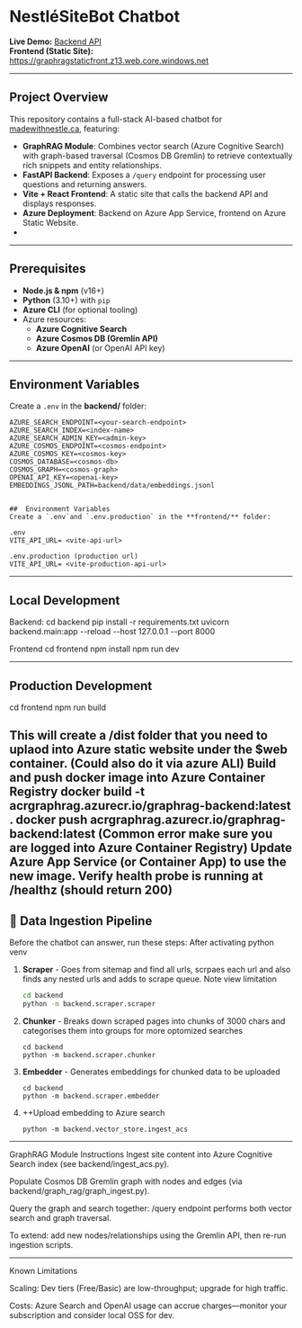 # NestléSiteBot Chatbot

**Live Demo:** [Backend API](https://rg-chatbot-eafyfwgkg4e5djef.canadaeast-01.azurewebsites.net)  
**Frontend (Static Site):** https://graphragstaticfront.z13.web.core.windows.net

---

##  Project Overview
This repository contains a full-stack AI-based chatbot for [madewithnestle.ca](https://www.madewithnestle.ca), featuring:

- **GraphRAG Module**: Combines vector search (Azure Cognitive Search) with graph-based traversal (Cosmos DB Gremlin) to retrieve contextually rich snippets and entity relationships.
- **FastAPI Backend**: Exposes a `/query` endpoint for processing user questions and returning answers.
- **Vite + React Frontend**: A static site that calls the backend API and displays responses.
- **Azure Deployment**: Backend on Azure App Service, frontend on Azure Static Website.
- 

---

##  Prerequisites
- **Node.js & npm** (v16+)
- **Python** (3.10+) with `pip`
- **Azure CLI** (for optional tooling)
- Azure resources:
  - **Azure Cognitive Search** 
  - **Azure Cosmos DB (Gremlin API)**
  - **Azure OpenAI** (or OpenAI API key)

---

##  Environment Variables
Create a `.env` in the **backend/** folder:

```env
AZURE_SEARCH_ENDPOINT=<your-search-endpoint>
AZURE_SEARCH_INDEX=<index-name>
AZURE_SEARCH_ADMIN_KEY=<admin-key>
AZURE_COSMOS_ENDPOINT=<cosmos-endpoint>
AZURE_COSMOS_KEY=<cosmos-key>
COSMOS_DATABASE=<cosmos-db>
COSMOS_GRAPH=<cosmos-graph>
OPENAI_API_KEY=<openai-key>
EMBEDDINGS_JSONL_PATH=backend/data/embeddings.jsonl


##  Environment Variables
Create a `.env`and `.env.production` in the **frontend/** folder:

.env
VITE_API_URL= <vite-api-url>

.env.production (production url)
VITE_API_URL= <vite-production-api-url>
```
---

## Local Development

Backend:
cd backend
pip install -r requirements.txt
uvicorn backend.main:app --reload --host 127.0.0.1 --port 8000

Frontend
cd frontend
npm install
npm run dev

---

## Production Development

cd frontend
npm run build

This will create a /dist folder that you need to uplaod into Azure static website under the $web container. (Could also do it via azure ALI)
Build and push docker image into Azure Container Registry
  docker build -t acrgraphrag.azurecr.io/graphrag-backend:latest .
  docker push acrgraphrag.azurecr.io/graphrag-backend:latest
(Common error make sure you are logged into Azure Container Registry)
Update Azure App Service (or Container App) to use the new image.
Verify health probe is running at /healthz (should return 200)
---
## 🧰 Data Ingestion Pipeline  
Before the chatbot can answer, run these steps:
After activating python venv 

1. **Scraper**  - Goes from sitemap and find all urls, scrpaes each url and also finds any nested urls and adds to scrape queue. Note view limitation
   ```bash
   cd backend
   python -m backend.scraper.scraper
   ```
2. **Chunker** - Breaks down scraped pages into chunks of 3000 chars and categorises them into groups for more optomized searches
   ```
   cd backend
   python -m backend.scraper.chunker
   ```
3. **Embedder** - Generates embeddings for chunked data to be uploaded 
   ```
   cd backend
   python -m backend.scraper.embedder
   ```
3. ++Upload embedding to Azure search
   ```
   python -m backend.vector_store.ingest_acs
   ```
---
GraphRAG Module Instructions
Ingest site content into Azure Cognitive Search index (see backend/ingest_acs.py).

Populate Cosmos DB Gremlin graph with nodes and edges (via backend/graph_rag/graph_ingest.py).

Query the graph and search together: /query endpoint performs both vector search and graph traversal.

To extend: add new nodes/relationships using the Gremlin API, then re-run ingestion scripts.

---

Known Limitations

Scaling: Dev tiers (Free/Basic) are low-throughput; upgrade for high traffic.

Costs: Azure Search and OpenAI usage can accrue charges—monitor your subscription and consider local OSS for dev.



